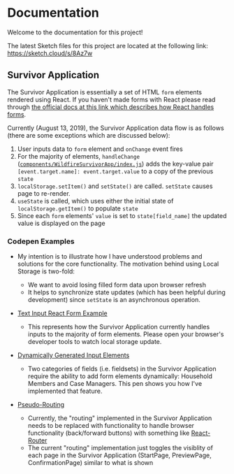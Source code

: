 # Documentation

Welcome to the documentation for this project!

The latest Sketch files for this project are located at the following link: https://sketch.cloud/s/8Az7w

## Survivor Application

The Survivor Application is essentially a set of HTML `form` elements rendered using React. If you haven't made forms with React please read through <a href="https://reactjs.org/docs/forms.html">the official docs at this link which describes how React handles forms</a>.

Currently (August 13, 2019), the Survivor Application data flow is as follows (there are some exceptions which are discussed below):

1. User inputs data to `form` element and `onChange` event fires
2. For the majority of elements, `handleChange` (<a href="https://github.com/vishalbakshi/CallForCode/blob/master/src/components/WildfireSurvivorApp/index.js#L25">`components/WildfireSurvivorApp/index.js`</a>) adds the key-value pair `[event.target.name]: event.target.value` to a copy of the previous `state`
3. `localStorage.setItem()` and `setState()` are called. `setState` causes page to re-render.
4. `useState` is called, which uses either the initial state of `localStorage.getItem()` to populate `state` 
5. Since each `form` elements' `value` is set to `state[field_name]` the updated value is displayed on the page

### Codepen Examples

- My intention is to illustrate how I have understood problems and solutions for the core functionality. The motivation behind using Local Storage is two-fold: 
    - We want to avoid losing filled form data upon browser refresh
    - It helps to synchronize state updates (which has been helpful during development) since `setState` is an asynchronous operation. 

- <a href="https://codepen.io/vishalbakshi/pen/ZEzQaOE?editors=1010">Text Input React Form Example</a>
  - This represents how the Survivor Application currently handles inputs to the majority of form elements. Please open your browser's developer tools to watch local storage update.

- <a href="https://codepen.io/vishalbakshi/pen/RwbrxyX?editors=0010">Dynamically Generated Input Elements</a>
   - Two categories of fields (i.e. fieldsets) in the Survivor Application require the ability to add form elements dynamically: Household Members and Case Managers. This pen shows you how I've implemented that feature.

- <a href="https://codepen.io/vishalbakshi/pen/jONWxKB?editors=1010">Pseudo-Routing</a>
  - Currently, the "routing" implemented in the Survivor Application needs to be replaced with functionality to handle browser functionality (back/forward buttons) with something like <a href="https://reacttraining.com/react-router/">React-Router</a>
  - The current "routing" implementation just toggles the visiblity of each page in the Survivor Application (StartPage, PreviewPage, ConfirmationPage) similar to what is shown
   
